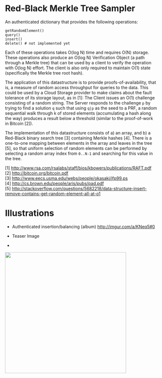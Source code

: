 Red-Black Merkle Tree Sampler
=============================

An authenticated dictionary that provides the following operations:

    getRandomElement()
    query()
    insert()
    delete() # not implemented yet

Each of these operations takes O(log N) time and requires O(N) storage. These operations also produce an O(log N) Verification Object (a path through a Merkle tree) that can be used by a client to verify the operation with O(log N) effort. The client is also only required to maintain O(1) state (specifically the Merkle tree root hash).

The application of this datastructure is to provide proofs-of-availability, that is, a measure of random access throughput for queries to the data. This could be used by a Cloud Storage provider to make claims about the fault tolerance of its storage layout, as in [1]: The Client issues an O(1) challenge consisting of a random string. The Server responds to the challenge <code>p</code> by trying to find a solution <code>q</code> such that using <code>q|p</code> as the seed to a PRF, a random sequential walk through k of stored elements (accumulating a hash along the way) produces a result below a threshold (similar to the proof-of-work in Bitcoin [2]).

The implementation of this datastructure consists of a) an array, and b) a Red-Black binary search tree [3] containing Merkle hashes [4]. There is a one-to-one mapping between elements in the array and leaves in the tree [5], so that uniform selection of random elements can be performed by selecting a random array index from <code>0..N-1</code> and searching for this value in the tree.

[1] http://www.rsa.com/rsalabs/staff/bios/kbowers/publications/RAFT.pdf<br>
[2] http://bitcoin.org/bitcoin.pdf<br>
[3] http://www.eecs.usma.edu/webs/people/okasaki/jfp99.ps<br>
[4] http://cs.brown.edu/people/aris/pubs/pad.pdf<br>
[5] http://stackoverflow.com/questions/5682218/data-structure-insert-remove-contains-get-random-element-all-at-o1<br>

Illustrations
=============

- Authenticated insertion/balancing (album) http://imgur.com/a/KNeq5#0

- Teaser Image
- 
<img src="http://i.imgur.com/aFCLo.png" width="400"/>